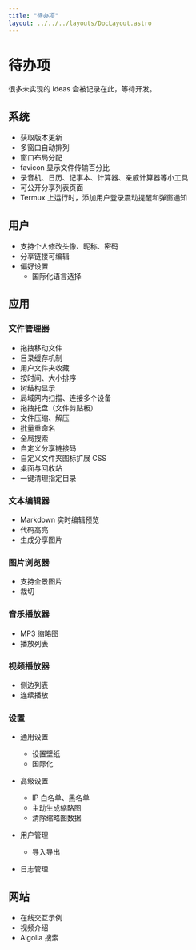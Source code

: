 ```yaml
---
title: "待办项"
layout: ../../../layouts/DocLayout.astro
---
```


# 待办项

很多未实现的 Ideas 会被记录在此，等待开发。

## 系统

- 获取版本更新
- 多窗口自动排列
- 窗口布局分配
- favicon 显示文件传输百分比
- 录音机、日历、记事本、计算器、亲戚计算器等小工具
- 可公开分享列表页面
- Termux 上运行时，添加用户登录震动提醒和弹窗通知

## 用户

- 支持个人修改头像、昵称、密码
- 分享链接可编辑
- 偏好设置
  - 国际化语言选择

## 应用

### 文件管理器

- 拖拽移动文件
- 目录缓存机制
- 用户文件夹收藏
- 按时间、大小排序
- 树结构显示
- 局域网内扫描、连接多个设备
- 拖拽托盘（文件剪贴板）
- 文件压缩、解压
- 批量重命名
- 全局搜索
- 自定义分享链接码
- 自定义文件夹图标扩展 CSS
- 桌面与回收站
- 一键清理指定目录

### 文本编辑器

- Markdown 实时编辑预览
- 代码高亮
- 生成分享图片

### 图片浏览器

- 支持全景图片
- 裁切

### 音乐播放器

- MP3 缩略图
- 播放列表

### 视频播放器

- 侧边列表
- 连续播放

### 设置

- 通用设置
  - 设置壁纸
  - 国际化

- 高级设置
  - IP 白名单、黑名单
  - 主动生成缩略图
  - 清除缩略图数据

- 用户管理
  -  导入导出

- 日志管理

## 网站

- 在线交互示例
- 视频介绍
- Algolia 搜索
